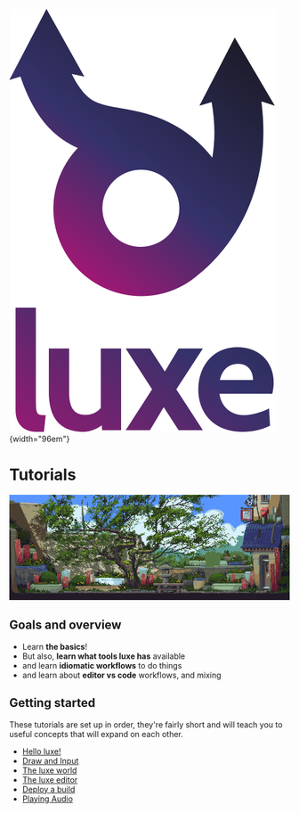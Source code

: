 ![](/images/luxe-dark.svg){width="96em"}

# Tutorials
![](/images/tutorial/intro/tutorial.png)

## Goals and overview

- Learn **the basics**!
- But also, **learn what tools luxe has** available
- and learn **idiomatic workflows** to do things
- and learn about **editor vs code** workflows, and mixing

## Getting started

These tutorials are set up in order, they're fairly short 
and will teach you to useful concepts that will expand on each other.

- [Hello luxe!](hello/index.md)
- [Draw and Input](draw-and-input/index.md)
- [The luxe world](world/index.md)
- [The luxe editor](editor/index.md)
- [Deploy a build](deploy/index.md)
- [Playing Audio](audio/index.md)
